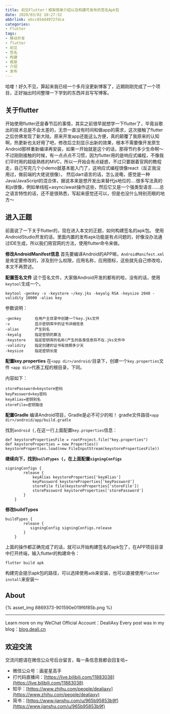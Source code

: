 ```yaml
---
title: 初见Flutter！框架简单介绍以及构建可发布的签名Apk包
date: 2020/03/02 10:27:52
abbrlink: ebcc854d4972fdca
categories:
- Flutter
tags:
- 移动开发
- flutter
- 初见
- 签名
- 构建
- 框架
- 介绍
- 发布
---
```

哈喽！好久不见，算起来我已经一个多月没更新博客了，近期刚刚完成了一个项目，正好抽出时间整理一下学到的东西并且写写博客。

## 关于flutter
开始使用flutter还是春节后的事情，其实之前很早就想学一下flutter了，毕竟谷歌出的技术总是不会太差的，无奈一直没有时间和做app的需求，这次接触了flutter之后仿佛发现了新大陆，原来开发app还能这么方便，真的颠覆了我原来的认知啊，热更新也太好用了吧，修改后立刻显示出新的效果，根本不需要像开发原生Android那样重新编译再安装，如果一开始就是这个的话，那得节约多少生命啊～
不过刚刚接触的时候，有一点点点不习惯，因为flutter用的是响应式编程，不像我们平时用的超级熟练的MVC，所以一开始会有点疑惑，不过只要跟着官网的教程走，自己写完几个小demo就基本能入门了，这响应式编程很像react（反正我没用过，做前端的大佬说很像）。
然后dart语言的话，怎么说嘞，感觉是一种Java/JavaScript的混合体，据说本来是想开发出来替代js地位的....很多写法真的和js很像，例如单线程+async/await操作这些，然后它又是一个强类型语言......总之语言特性的话，还不是很熟悉，写起来感觉还可以，但是也没什么特别亮眼的地方～

## 进入正题
前面说了一下关于flutter的，现在进入本文的正题，如何构建签名的apk包。
使用AndroidStudio开发的话，里面内置的发布apk功能是有点问题的，好像没办法通过IDE生成，所以我们用官网的方法，使用flutter命令来做。

**修改AndroidManifest信息**
首先要编译Android的APP嘛，`AndroidManifest.xml`是肯定要修改的，涉及到什么权限，应用名称，应用图标，这些就先自己修改哈，本文不再赘述。

**配置签名文件**
这个签名文件，大家做Android开发的都有的啦，没有的话，使用`keytool`生成一个。
```
keytool -genkey -v -keystore ~/key.jks -keyalg RSA -keysize 2048 -validity 10000 -alias key
```
参数说明：
```
-genkey      在用户主目录中创建一个key.jks文件
-v           显示密钥库中的证书详细信息
-alias       产生别名
-keyalg      指定密钥的算法  
-keystore    指定密钥库的名称(产生的各类信息将不在.jks文件中
-validity    指定创建的证书有效期多少天
-keysize     指定密钥长度
```

**配置key.properties**
在`<app dir>/android/`目录下，创建一个`key.properties`文件
`<app dir>`代表工程的根目录，下同。

内容如下：
```
storePassword=keystore密码
keyPassword=key密码
keyAlias=密钥别名
storeFile=密钥路径
```

**配置Gradle**
编译Android项目，Gradle是必不可少的啦！
gradle文件路径`<app dir>/android/app/build.gradle`

找到`android {,`在这一行上面配置`key.properties`信息：
```
def keystorePropertiesFile = rootProject.file("key.properties")
def keystoreProperties = new Properties()
keystoreProperties.load(new FileInputStream(keystorePropertiesFile))
```

**继续向下，找到`buildTypes {`，在上面配置`signingConfigs`**
```
signingConfigs {
        release {
            keyAlias keystoreProperties['keyAlias']
            keyPassword keystoreProperties['keyPassword']
            storeFile file(keystoreProperties['storeFile'])
            storePassword keystoreProperties['storePassword']
        }
    }
```

**修改buildTypes**
```
buildTypes {
        release {
           signingConfig signingConfigs.release
        }
    }
```

上面的操作都正确完成了的话，就可以开始构建签名的apk包了，在APP项目目录中打开终端，输入flutter的构建命令：
```
flutter build apk
```
构建完会提示apk包的路径，可以选择使用`adb`来安装，也可以直接使用`flutter install`来安装～

## About
{% asset_img 8869373-901590e019f6f85b.png %}

---------------
Learn more on my WeChat Official Account：DealiAxy
Every post was in my blog：[blog.deali.cn](http://blog.deali.cn)

## 欢迎交流
交流问题请在微信公众号后台留言，每一条信息我都会回复哈~
- 微信公众号：画星星高手
- 打代码直播间：[https://live.bilibili.com/11883038](https://live.bilibili.com/11883038)
- 知乎：[https://www.zhihu.com/people/dealiaxy](https://www.zhihu.com/people/dealiaxy)
- 简书：[https://www.jianshu.com/u/965b95853b9f](https://www.jianshu.com/u/965b95853b9f)
